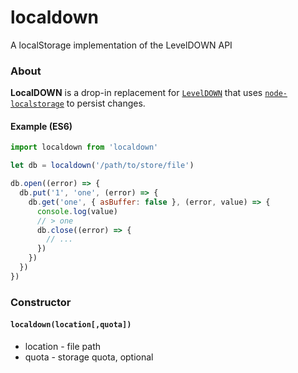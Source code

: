 # localdown
A localStorage implementation of the LevelDOWN API

### About

**LocalDOWN** is a drop-in replacement for [`LevelDOWN`](https://github.com/Level/leveldown) that uses [`node-localstorage`](https://github.com/lmaccherone/node-localstorage) to persist changes.

#### Example (ES6)

```js
import localdown from 'localdown'

let db = localdown('/path/to/store/file')

db.open((error) => {
  db.put('1', 'one', (error) => {
    db.get('one', { asBuffer: false }, (error, value) => {
      console.log(value)
      // > one
      db.close((error) => {
        // ...
      })
    })
  })
})
```

### Constructor

#### `localdown(location[,quota])`

* location - file path
* quota - storage quota, optional
